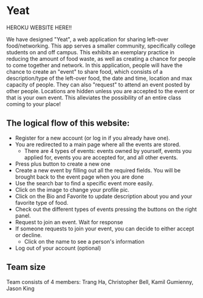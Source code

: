 # Yeat

HEROKU WEBSITE HERE!!

We have designed "Yeat", a web application for sharing left-over food/networking. This app serves a smaller community, specifically college students on and off campus. This exhibits an exemplary practice in reducing the amount of food waste, as well as creating a chance for people to come together and network. In this application, people will have the chance to create an "event" to share food, which consists of a description/type of the left-over food, the date and time, location and max capacity of people. They can also "request" to attend an event posted by other people. Locations are hidden unless you are accepted to the event or that is your own event. This alleviates the possibility of an entire class coming to your place!

## The logical flow of this website: 

- Register for a new account (or log in if you already have one). 
- You are redirected to a main page where all the events are stored. 
  + There are 4 types of events: events owned by yourself, events you applied for, events you are accepted for, and all other events. 
- Press plus button to create a new one
- Create a new event by filling out all the required fields. You will be brought back to the event page when you are done
- Use the search bar to find a specific event more easily.
- Click on the image to change your profile pic.
- Click on the Bio and Favorite to update description about you and your favorite type of food.
- Check out the different types of events pressing the buttons on the right panel.
- Request to join an event. Wait for response
- If someone requests to join your event, you can decide to either accept or decline.
  + Click on the name to see a person's information 
- Log out of your account (optional)

## Team size
Team consists of 4 members: Trang Ha, Christopher Bell, Kamil Gumienny, Jason King  
